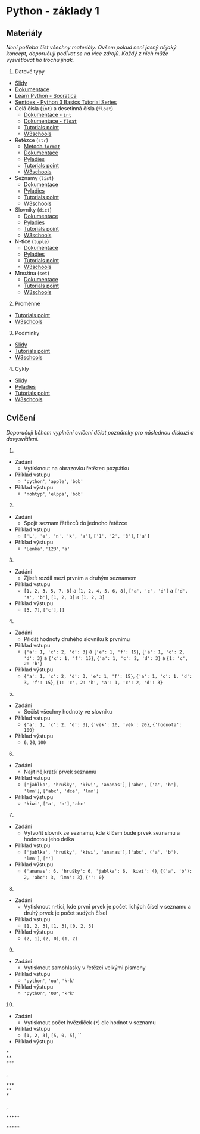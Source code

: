 # Python - základy 1

## Materiály

*Není potřeba číst všechny materiály. Ovšem pokud není jasný nějaký koncept, doporučuji podívat se na více zdrojů. Každý z nich může vysvětlovat ho trochu jinak.*

1. Datové typy
  - [Slidy](https://docs.google.com/presentation/d/1T5EzaqzAVje3-8MpazjgXn4NVv0n4rcP2iVt97uPuGI/edit?usp=sharing)
  - [Dokumentace](https://docs.python.org/3.7/library/stdtypes.html?)
  - [Learn Python - Socratica](https://www.youtube.com/playlist?list=PLi01XoE8jYohWFPpC17Z-wWhPOSuh8Er-)
  - [Sentdex - Python 3 Basics Tutorial Series](https://www.youtube.com/playlist?list=PLQVvvaa0QuDe8XSftW-RAxdo6OmaeL85M)
  - Celá čísla (`int`) a desetinná čísla (`float`)
    - [Dokumentace - `int`](https://docs.python.org/3.7/library/functions.html?highlight=int#int)
    - [Dokumentace - `float`](https://docs.python.org/3.7/library/functions.html?highlight=float#float)
    - [Tutorials point](https://docs.python.org/3.7/library/functions.html?highlight=float#float)
    - [W3schools](https://www.w3schools.com/python/python_numbers.asp)
  - Řetězce (`str`)
    - [Metoda `format`](https://pyformat.info/)
    - [Dokumentace](https://www.w3schools.com/python/python_numbers.asp)
    - [Pyladies](https://naucse.python.cz/2018/pyladies-praha-podzim-cznic/beginners/str/)
    - [Tutorials point](https://www.tutorialspoint.com/python/python_strings.htm)
    - [W3schools](https://www.w3schools.com/python/python_strings.asp)
  - Seznamy (`list`)
    - [Dokumentace](https://docs.python.org/3/tutorial/introduction.html#lists)
    - [Pyladies](https://naucse.python.cz/2018/pyladies-praha-podzim-cznic/beginners/list/)
    - [Tutorials point](https://www.tutorialspoint.com/python/python_lists.htm)
    - [W3schools](https://www.w3schools.com/python/python_lists.asp)
  - Slovníky (`dict`)
    - [Dokumentace](https://docs.python.org/3.7/library/stdtypes.html?highlight=dict%20built#dict)
    - [Pyladies](https://naucse.python.cz/2018/pyladies-praha-podzim-cznic/beginners/dict/)
    - [Tutorials point](https://www.tutorialspoint.com/python/python_dictionary.htm)
    - [W3schools](https://www.w3schools.com/python/python_dictionaries.asp)
  - N-tice (`tuple`)
    - [Dokumentace](https://docs.python.org/3.7/library/stdtypes.html?#tuples)
    - [Pyladies](https://naucse.python.cz/2018/pyladies-praha-podzim-cznic/beginners/tuple/)
    - [Tutorials point](https://www.tutorialspoint.com/python/python_tuples.htm)
    - [W3schools](https://www.w3schools.com/python/python_tuples.asp)
  - Množina (`set`)
    - [Dokumentace](https://docs.python.org/3.7/library/stdtypes.html?h#set-types-set-frozenset)
    - [Tutorials point](https://www.tutorialspoint.com/python/python_sets.htm)
    - [W3schools](https://www.w3schools.com/python/python_sets.asp)
2. Proměnné
  - [Tutorials point](https://www.tutorialspoint.com/python/python_variable_types.htm)
  - [W3schools](https://www.w3schools.com/python/python_variables.asp)
3. Podmínky
  - [Slidy](https://docs.google.com/presentation/d/1xH4evS4ovDHahGkN6slsUWncmxmtJBw54A9fkP75NTo/edit?usp=sharing)
  - [Tutorials point](https://www.tutorialspoint.com/python/python_if_else.htm)
  - [W3schools](https://www.w3schools.com/python/python_conditions.asp)
4.  Cykly
  - [Slidy](https://docs.google.com/presentation/d/1xH4evS4ovDHahGkN6slsUWncmxmtJBw54A9fkP75NTo/edit?usp=sharing)
  - [Pyladies](https://naucse.python.cz/2018/pyladies-praha-podzim-cznic/beginners/while/)
  - [Tutorials point](https://www.tutorialspoint.com/python/python_loops.htm)
  - [W3schools](https://www.w3schools.com/python/python_for_loops.asp)

## Cvičení

*Doporučuji během vyplnění cvíčení dělat poznámky pro následnou diskuzi a dovysvětlení.*

1.
  - Zadání
    - Vytísknout na obrazovku řetězec pozpátku
  - Příklad vstupu
    - `'python'`, `'apple'`, `'bob'`
  - Příklad výstupu
    - `'nohtyp'`, `'elppa'`, `'bob'`

2.
  - Zadání
    - Spojít seznam řětězců do jednoho řetězce
  - Příklad vstupu
    - `['L', 'e', 'n', 'k', 'a']`, `['1', '2', '3']`, `['a']`
  - Příklad výstupu
    - `'Lenka'`, `'123'`, `'a'`


3.
  - Zadání
    - Zjistít rozdíl mezi prvním a druhým seznamem
  - Příklad vstupu
    - `[1, 2, 3, 5, 7, 8]` a `[1, 2, 4, 5, 6, 8]`, `['a', 'c', 'd']` a `['d', 'a', 'b']`, `[1, 2, 3]` a `[1, 2, 3]`
  - Příklad výstupu
    - `[3, 7]`, `['c']`, `[]`


4.
  - Zadání
    - Přidát hodnoty druhého slovníku k prvnímu
  - Příklad vstupu
    - `{'a': 1, 'c': 2, 'd': 3}` a `{'e': 1, 'f': 15}`, `{'a': 1, 'c': 2, 'd': 3}` a `{'c': 1, 'f': 15}`, `{'a': 1, 'c': 2, 'd': 3}` a `{1: 'c', 2: 'b'}`
  - Příklad výstupu
    - `{'a': 1, 'c': 2, 'd': 3, 'e': 1, 'f': 15}`, `{'a': 1, 'c': 1, 'd': 3, 'f': 15}`, `{1: 'c', 2: 'b', 'a': 1, 'c': 2, 'd': 3}`


5.
  - Zadání
    - Sečíst všechny hodnoty ve slovníku
  - Příklad vstupu
    - `{'a': 1, 'c': 2, 'd': 3}`, `{'věk': 10, 'věk': 20}`, `{'hodnota': 100}`
  - Příklad výstupu
    - `6`, `20`, `100`

6.
  - Zadání
    - Najít nějkratší prvek seznamu
  - Příklad vstupu
    - `['jablka', 'hrušky', 'kiwi', 'ananas']`, `['abc', ['a', 'b'], 'lmn']`, `['abc', 'dce', 'lmn']`
  - Příklad výstupu
    - `'kiwi'`, `['a', 'b']`, `'abc'`


7.
  - Zadání
    - Vytvořit slovník ze seznamu, kde klíčem bude prvek seznamu a hodnotou jeho delka
  - Příklad vstupu
    - `['jablka', 'hrušky', 'kiwi', 'ananas']`, `['abc', ('a', 'b'), 'lmn']`, `['']`
  - Příklad výstupu
    - `{'ananas': 6, 'hrušky': 6, 'jablka': 6, 'kiwi': 4}`, `{('a', 'b'): 2, 'abc': 3, 'lmn': 3}`, `{'': 0}`


8.
  - Zadání
    - Vytisknout n-tici, kde první prvek je počet lichých čísel v seznamu a druhý prvek je počet sudých čísel 
  - Příklad vstupu
    - `[1, 2, 3]`, `[1, 3]`, `[0, 2, 3]`
  - Příklad výstupu
    - `(2, 1)`, `(2, 0)`, `(1, 2)`

9.
  - Zadání
    - Vytisknout samohlasky v řetězci velkými pismeny 
  - Příklad vstupu
    - `'python'`, `'ou'`, `'krk'`
  - Příklad výstupu
    - `'pythOn'`, `'OU'`, `'krk'`


10.
  - Zadání
    - Vytisknout počet hvězdiček (`*`) dle hodnot v seznamu
  - Příklad vstupu
    - `[1, 2, 3]`, `[5, 0, 5]`, ``
  - Příklad výstupu
``` 
*
**
***
```
, 
```
***
**
*
```
,

```
*****

*****
```
